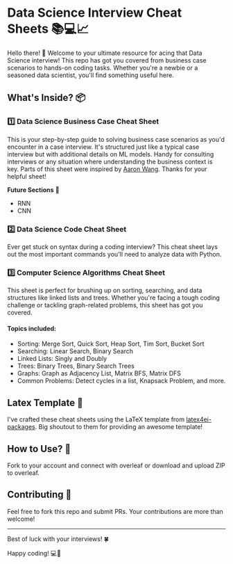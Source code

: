# Data Science Interview Cheat Sheets 📚💻📈

Hello there! 👋 Welcome to your ultimate resource for acing that Data Science interview! This repo has got you covered from business case scenarios to hands-on coding tasks. Whether you're a newbie or a seasoned data scientist, you'll find something useful here.

## What's Inside? 📦

### 1️⃣ Data Science Business Case Cheat Sheet
This is your step-by-step guide to solving business case scenarios as you'd encounter in a case interview. It's structured just like a typical case interview but with additional details on ML models. Handy for consulting interviews or any situation where understanding the business context is key.
Parts of this sheet were inspired by [Aaron Wang](https://github.com/aaronwangy/Data-Science-Cheatsheet/tree/main). Thanks for your helpful sheet!

**Future Sections** 🚀
* RNN
* CNN

### 2️⃣ Data Science Code Cheat Sheet
Ever get stuck on syntax during a coding interview? This cheat sheet lays out the most important commands you'll need to analyze data with Python.

### 3️⃣ Computer Science Algorithms Cheat Sheet
This sheet is perfect for brushing up on sorting, searching, and data structures like linked lists and trees. Whether you're facing a tough coding challenge or tackling graph-related problems, this sheet has got you covered.

#### Topics included:
- Sorting: Merge Sort, Quick Sort, Heap Sort, Tim Sort, Bucket Sort
- Searching: Linear Search, Binary Search
- Linked Lists: Singly and Doubly
- Trees: Binary Trees, Binary Search Trees
- Graphs: Graph as Adjacency List, Matrix BFS, Matrix DFS
- Common Problems: Detect cycles in a list, Knapsack Problem, and more.


## Latex Template 📄
I've crafted these cheat sheets using the LaTeX template from [latex4ei-packages](https://github.com/latex4ei/latex4ei-packages/tree/master). Big shoutout to them for providing an awesome template!

## How to Use? 🤔
Fork to your account and connect with overleaf or download and upload ZIP to overleaf.

## Contributing 🤝
Feel free to fork this repo and submit PRs. Your contributions are more than welcome!

---

Best of luck with your interviews! 🍀

Happy coding! 💻🎉
